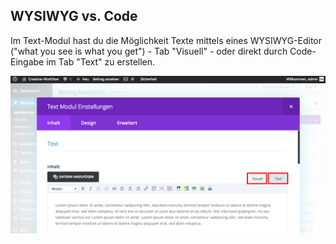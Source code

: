 ## WYSIWYG vs. Code

Im Text-Modul hast du die Möglichkeit Texte mittels eines WYSIWYG-Editor ("what you see is what you get") - Tab "Visuell" - oder direkt durch Code-Eingabe im Tab "Text" zu erstellen.

![image](./assets/wysiwyg_vs_code.jpg)
